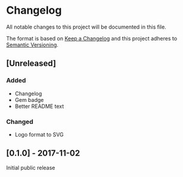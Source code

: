 # Changelog
All notable changes to this project will be documented in this file.

The format is based on [Keep a Changelog](http://keepachangelog.com/en/1.0.0/)
and this project adheres to [Semantic Versioning](http://semver.org/spec/v2.0.0.html).

## [Unreleased]
### Added
  - Changelog
  - Gem badge
  - Better README text

### Changed
  - Logo format to SVG

## [0.1.0] - 2017-11-02
Initial public release

